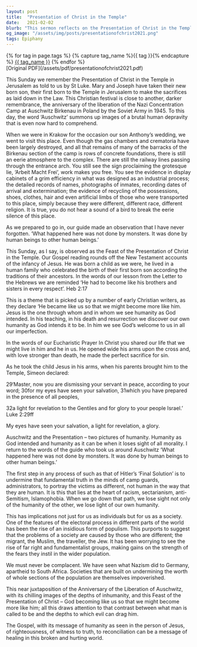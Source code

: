 ```yaml
---
layout: post
title:  "Presentation of Christ in the Temple"
date:   2021-02-02
blurb: "This sermon reflects on the Presentation of Christ in the Temple, drawing parallels with the liberation of Auschwitz. It emphasizes the importance of recognizing the humanity in others and warns against the dangers of racism, sectarianism, and other forms of discrimination. The sermon underscores the message of Jesus as a beacon of righteousness, truth, and reconciliation in a broken world."
og_image: "/assets/img/posts/presentationofchrist2021.png"
tags: Epiphany
---    
```

<div class="tag-pills">
  {% for tag in page.tags %}
    {% capture tag_name %}{{ tag }}{% endcapture %}
    <a href="{{ site.baseurl }}/tag/{{ tag_name | slugify }}" class="tag-pill">{{ tag_name }}</a>
  {% endfor %}
</div>
[Original PDF](/assets/pdf/presentationofchrist2021.pdf)

This Sunday we remember the Presentation of Christ in the Temple in Jerusalem as told to us by St Luke. Mary and Joseph have taken their new born son, their first born to the Temple in Jerusalem to make the sacrifices as laid down in the Law. This Christian festival is close to another, darker remembrance, the anniversary of the liberation of the Nazi Concentration Camp at Auschwitz Birkenau in Poland by the Soviet Army in 1945. To this day, the word ‘Auschwitz’ summons up images of a brutal human depravity that is even now hard to comprehend.

When we were in Krakow for the occasion our son Anthony’s wedding, we went to visit this place. Even though the gas chambers and crematoria have been largely destroyed, and all that remains of many of the barracks of the Birkenau section of the camp is rows of concrete foundations, there is still an eerie atmosphere to the complex. There are still the railway lines passing through the entrance arch. You still see the sign proclaiming the grotesque lie, ‘Arbeit Macht Frei’, work makes you free. You see the evidence in display cabinets of a grim efficiency in what was designed as an industrial process; the detailed records of names, photographs of inmates, recording dates of arrival and extermination; the evidence of recycling of the possessions, shoes, clothes, hair and even artificial limbs of those who were transported to this place, simply because they were different, different race, different religion. It is true, you do not hear a sound of a bird to break the eerie silence of this place.

As we prepared to go in, our guide made an observation that I have never forgotten. ‘What happened here was not done by monsters. It was done by human beings to other human beings.’

This Sunday, as I say, is observed as the Feast of the Presentation of Christ in the Temple. Our Gospel reading rounds off the New Testament accounts of the infancy of Jesus. He was born a child as we were, he lived in a human family who celebrated the birth of their first born son according the traditions of their ancestors. In the words of our lesson from the Letter to the Hebrews we are reminded ‘He had to become like his brothers and sisters in every respect’. Heb 2:17

This is a theme that is picked up by a number of early Christian writers, as they declare ‘He became like us so that we might become more like him. Jesus is the one through whom and in whom we see humanity as God intended. In his teaching, in his death and resurrection we discover our own humanity as God intends it to be. In him we see God’s welcome to us in all our imperfection.

In the words of our Eucharistic Prayer In Christ you shared our life that we might live in him and he in us. He opened wide his arms upon the cross and, with love stronger than death, he made the perfect sacrifice for sin.

As he took the child Jesus in his arms, when his parents brought him to the Temple, Simeon declared:

29‘Master, now you are dismissing your servant in peace, according to your word;
30for my eyes have seen your salvation,
31which you have prepared in the presence of all peoples,

32a light for revelation to the Gentiles and for glory to your people Israel.’ Luke 2:29ff

My eyes have seen your salvation, a light for revelation, a glory.

Auschwitz and the Presentation – two pictures of humanity. Humanity as God intended and humanity as it can be when it loses sight of all morality. I return to the words of the guide who took us around Auschwitz ‘What happened here was not done by monsters. It was done by human beings to other human beings.’

The first step in any process of such as that of Hitler’s ‘Final Solution’ is to undermine that fundamental truth in the minds of camp guards, administrators, to portray the victims as different, not human in the way that they are human. It is this that lies at the heart of racism, sectarianism, anti-Semitism, Islamophobia. When we go down that path, we lose sight not only of the humanity of the other, we lose light of our own humanity.

This has implications not just for us as individuals but for us as a society. One of the features of the electoral process in different parts of the world has been the rise of an insidious form of populism. This purports to suggest that the problems of a society are caused by those who are different; the migrant, the Muslim, the traveller, the Jew. It has been worrying to see the rise of far right and fundamentalist groups, making gains on the strength of the fears they instil in the wider population.

We must never be complacent. We have seen what Nazism did to Germany, apartheid to South Africa. Societies that are built on undermining the worth of whole sections of the population are themselves impoverished.

This near juxtaposition of the Anniversary of the Liberation of Auschwitz, with its chilling images of the depths of inhumanity, and this Feast of the Presentation of Christ – God becoming like us so that we might become more like him; all this draws attention to that contrast between what man is called to be and the depths to which evil can drag him.

The Gospel, with its message of humanity as seen in the person of Jesus, of righteousness, of witness to truth, to reconciliation can be a message of healing in this broken and hurting world.
